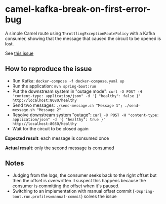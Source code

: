 # camel-kafka-break-on-first-error-bug

A simple Camel route using `ThrottlingExceptionRoutePolicy` with a Kafka consumer, showing that the message that caused the circuit to be opened is lost.

See [this issue](https://issues.apache.org/jira/browse/CAMEL-18760)

## How to reproduce the issue

* Run Kafka: `docker-compose -f docker-compose.yaml up`
* Run the application: `mvn spring-boot:run`
* Put the downstream system in "outage mode": `curl -X POST -H "content-type: application/json" -d '{ "healthy": false }' http://localhost:8080/healthy`
* Send two messages: `./send-message.sh "Message 1"; ./send-message.sh "Message 2"`
* Resolve downstream system "outage": `curl -X POST -H "content-type: application/json" -d '{ "healthy": true }' http://localhost:8080/healthy`
* Wait for the circuit to be closed again

**Expected result**: each message is consumed once

**Actual result**: only the second message is consumed
   
## Notes

* Judging from the logs, the consumer seeks back to the right offset but then the offset is
overwritten. I suspect this happens because the consumer is committing the offset when it's paused. 
* Switching to an implementation with manual offset commit (`-Dspring-boot.run.profiles=manual-commit`)
  solves the issue
